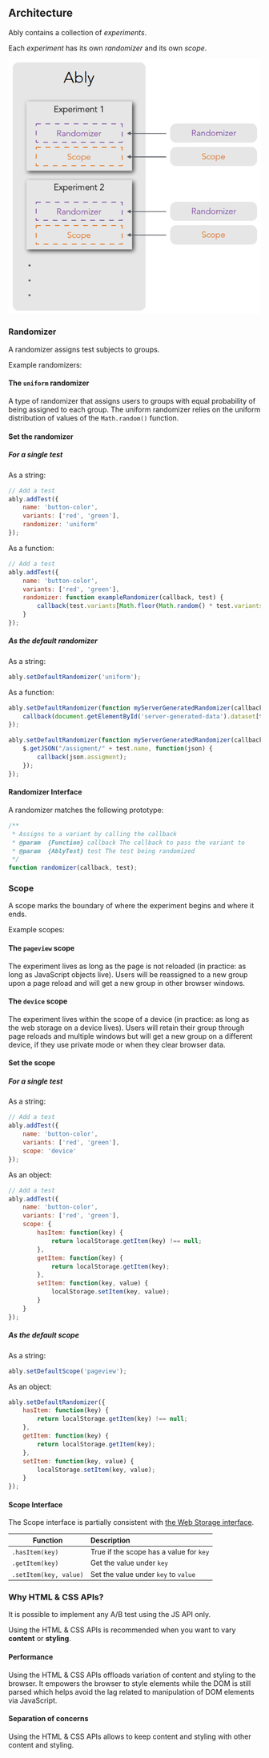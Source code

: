 ## Architecture

Ably contains a collection of *experiments*.

Each *experiment* has its own *randomizer* and its own *scope*.

![Ably experiment architecture](ably-experiment-architecture.png)

### Randomizer ###

A randomizer assigns test subjects to groups.

Example randomizers:

#### The `uniform` randomizer

A type of randomizer that assigns users to groups with equal probability of being assigned to each group. The uniform randomizer relies on the uniform distribution of values of the `Math.random()` function.

#### Set the randomizer

##### For a single test

As a string:

```js
// Add a test
ably.addTest({
    name: 'button-color',
    variants: ['red', 'green'],
    randomizer: 'uniform'
});
```

As a function:

```js
// Add a test
ably.addTest({
    name: 'button-color',
    variants: ['red', 'green'],
    randomizer: function exampleRandomizer(callback, test) {
        callback(test.variants[Math.floor(Math.random() * test.variants.length)]);
    }
});
```

##### As the default randomizer

As a string:

```js
ably.setDefaultRandomizer('uniform');
```

As a function:

```js
ably.setDefaultRandomizer(function myServerGeneratedRandomizer(callback, test) {
    callback(document.getElementById('server-generated-data').dataset[test.name].assignment);
});
```

```js
ably.setDefaultRandomizer(function myServerGeneratedRandomizer(callback, test) {
    $.getJSON("/assigment/" + test.name, function(json) {
        callback(json.assigment);
    });
});
```

#### Randomizer Interface

A randomizer matches the following prototype:

```js
/**
 * Assigns to a variant by calling the callback
 * @param  {Function} callback The callback to pass the variant to
 * @param  {AblyTest} test The test being randomized
 */
function randomizer(callback, test);
```

### Scope

A scope marks the boundary of where the experiment begins and where it ends.

Example scopes:

#### The `pageview` scope

The experiment lives as long as the page is not reloaded (in practice: as long as JavaScript objects live). Users will be reassigned to a new group upon a page reload and will get a new group in other browser windows.

#### The `device` scope

The experiment lives within the scope of a device (in practice: as long as the web storage on a device lives). Users will retain their group through page reloads and multiple windows but will get a new group on a different device, if they use private mode or when they clear browser data.

#### Set the scope

##### For a single test

As a string:

```js
// Add a test
ably.addTest({
    name: 'button-color',
    variants: ['red', 'green'],
    scope: 'device'
});
```

As an object:

```js
// Add a test
ably.addTest({
    name: 'button-color',
    variants: ['red', 'green'],
    scope: {
        hasItem: function(key) {
            return localStorage.getItem(key) !== null;
        },
        getItem: function(key) {
            return localStorage.getItem(key);
        },
        setItem: function(key, value) {
            localStorage.setItem(key, value);
        }
    }
});
```

##### As the default scope

As a string:

```js
ably.setDefaultScope('pageview');
```

As an object:

```js
ably.setDefaultRandomizer({
    hasItem: function(key) {
        return localStorage.getItem(key) !== null;
    },
    getItem: function(key) {
        return localStorage.getItem(key);
    },
    setItem: function(key, value) {
        localStorage.setItem(key, value);
    }
});
```

#### Scope Interface

The Scope interface is partially consistent with [the Web Storage interface](http://dev.w3.org/html5/webstorage/#storage-0).

| Function                  | Description                              |
| ------------------------- | :--------------------------------------- |
| `.hasItem(key)`           | True if the scope has a value for `key`  |
| `.getItem(key)`           | Get the value under `key`                |
| `.setItem(key, value)`    | Set the value under `key` to `value`     |

### Why HTML & CSS APIs?

It is possible to implement any A/B test using the JS API only.

Using the HTML & CSS APIs is recommended when you want to vary **content** or **styling**.

#### Performance
   
   Using the HTML & CSS APIs offloads variation of content and styling to the browser. It empowers the browser to style elements while the DOM is still parsed which helps avoid the lag related to manipulation of DOM elements via JavaScript. 

#### Separation of concerns

   Using the HTML & CSS APIs allows to keep content and styling with other content and styling.

